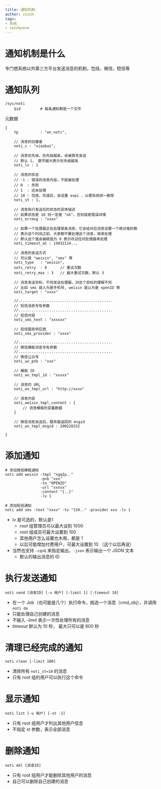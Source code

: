 ```yaml
---
title: 通知机制
author: zozoh
tags:
- 系统
- sendqueue
---
```


# 通知机制是什么

专门想系统以外第三方平台发送消息的机制，包括，微信，短信等

# 通知队列

```
/sys/noti
    $id         # 每条通知都是一个文件
```

元数据

```
{
    tp          : "wn_noti",
    
    // 消息的创建者
    noti_c : "xiaobai",
    
    // 消息优先级，优先级越高，会被首先发送
    // 默认 1， 数字越大表示优先级越高
    noti_lv : 1
    
    // 消息的状态
    // -1 : 错误的消息内容，不能被处理
    // 0  : 失败
    // 1  : 还未处理
    // 10 : 完成，完成后，会设置 expi ，以便系统统一删除 
    noti_st : 1,
    
    // 消息执行发送后的状态的具体描述
    // 如果状态是 10 则一定是 "ok"，否则就是错误详情
    noti_errmsg : "xxxx"
    
    // 如果一个处理器正在处理某条消息，它会给对应消息设置一个绝对毫秒数
    // 表示这个时间之前，大家都不要处理这个消息，我来处理
    // 默认这个值会被赋值为 0 表示欢迎任何处理器来处理 
    noti_timeout_at : 14932114..,
    
    // 消息的发送方式
    // 可以是 "weixin", "sms" 等
    noti_type   : "weixin",
    noti_retry  : 0      // 重试次数
    noti_retry_max : 3   // 最大重试次数，默认 3
    
    // 消息发送目标，不同发送处理器，对这个目标的理解不同
    // 比如 sms 就人为是手机号, weixin 就认为是 openID 等
    noti_target : "xxxx"

    //...........................................
    // 短信消息专有参数
    //...........................................
    // 短信内容
    noti_sms_text : "xxxxxx"
    
    // 短信服务供应商
    noti_sms_provider : "xxxx"
    
    //...........................................
    // 微信模板消息专有参数 
    //...........................................
    // 微信公众号
    noti_wx_pnb : "xxx"
    
    // 模板 ID
    noti_wx_tmpl_id : "xxxxx"
    
    // 消息的 URL
    noti_wx_tmpl_url : "http://xxxx"
    
    // 消息内容
    noti_weixin_tmpl_content : {
        // 消息模板的变量数据
    }
    
    // 微信消息发送后，服务器返回的 msgid
    noti_wx_tmpl_msgid : 200228332

}
```

# 添加通知

```
# 添加微信模板通知
noti add weixin -tmpl "ngqIp.."
                -pnb "xxx"
                -to "OPENID"
                -url "xxxxx"
                -content "{..}"
                -lv 1

# 添加短信通知
noti add sms -text "xxxx" -to "139.." -provider xxx -lv 1
```

* *lv* 是可选的，默认是1 
    * *root* 组管理员可以最大设到 1000
    * *root* 组成员可最大设置到 100
    * 其他用户怎么设置也木用，都是 1
    * 以后可能增加付费用户，可最大设置到 10 （这个以后再说）
* 当然也支持 `-cqnQ` 来指定输出，`-json` 表示输出一个 JSON 文本
    * 默认的输出消息的 ID


# 执行发送通知

```
noti send [消息ID] [-u 用户] [-limit 1] [-timeout 10]
```

* 在一个 Job（也可能是几个）执行命令，挑选一个消息（cmd_obj），并调用 `noti do`
* 只能处理自己创建的消息
* 不输入 *-limit* 表示一次性处理所有的消息
* *timeout* 默认为 10 秒， 最大只可以是 600 秒

# 清理已经完成的通知

```
noti clean [-limit 100]
```

* 清除所有 `noti_st=10` 的消息
* 只有 root 组的用户可以执行这个命令

# 显示通知 

```
noti list [-u 用户] [-st -1]
```

* 只有 root 组用户才列出其他用户信息
* 不指定 *st* 参数，表示全部消息

# 删除通知

```
noti del [消息ID]
```

* 只有 root 组用户才能删除其他用户的消息
* 自己可以删除自己创建的消息



